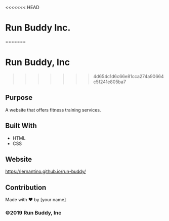 <<<<<<< HEAD
# Run Buddy Inc.
=======
# Run Buddy, Inc
>>>>>>> 4d654c1d6c66e81cca274a90664c5f241e805ba7

## Purpose
A website that offers fitness training services. 

## Built With
* HTML
* CSS

## Website
https://lernantino.github.io/run-buddy/

## Contribution
Made with ❤️ by [your name]

### ©️2019 Run Buddy, Inc 

